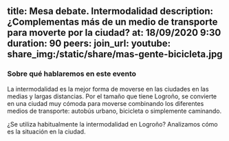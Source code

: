 title: Mesa debate. Intermodalidad
description:¿Complementas más de un medio de transporte para moverte por la ciudad? 
at: 18/09/2020 9:30
duration: 90
peers: 
join_url:
youtube: 
share_img:/static/share/mas-gente-bicicleta.jpg
----
### Sobre qué hablaremos en este evento

La intermodalidad es la mejor forma de moverse en las ciudades en las medias y largas distancias. Por el tamaño que tiene Logroño, se convierte en una ciudad muy cómoda para moverse combinando los diferentes medios de transporte: autobús urbano, bicicleta o simplemente caminando.  

¿Se utiliza habitualmente la intermodalidad en Logroño? Analizamos cómo es la situación en la ciudad.
